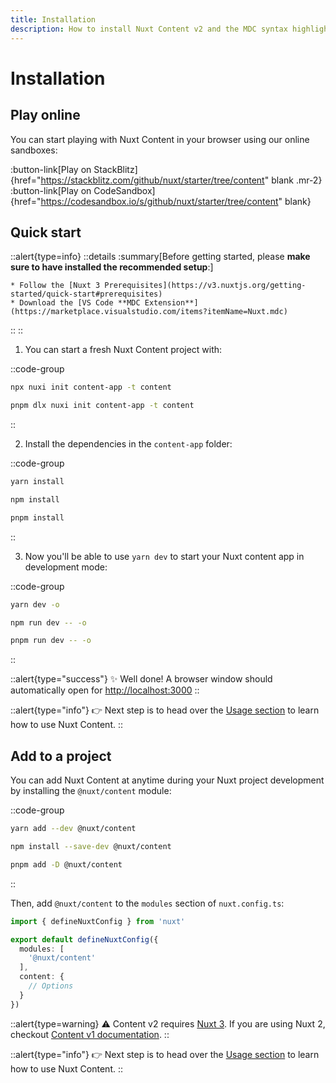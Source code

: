 ```yaml
---
title: Installation
description: How to install Nuxt Content v2 and the MDC syntax highlighter.
---
```


# Installation


## Play online

You can start playing with Nuxt Content in your browser using our online sandboxes:

:button-link[Play on StackBlitz]{href="https://stackblitz.com/github/nuxt/starter/tree/content" blank .mr-2}
:button-link[Play on CodeSandbox]{href="https://codesandbox.io/s/github/nuxt/starter/tree/content" blank}

## Quick start

::alert{type=info}
  ::details
    :summary[Before getting started, please **make sure to have installed the recommended setup**:]

    * Follow the [Nuxt 3 Prerequisites](https://v3.nuxtjs.org/getting-started/quick-start#prerequisites)
    * Download the [VS Code **MDC Extension**](https://marketplace.visualstudio.com/items?itemName=Nuxt.mdc)
  ::
::

1. You can start a fresh Nuxt Content project with:

::code-group
  ```bash [npx]
  npx nuxi init content-app -t content
  ```
  ```bash [pnpm]
  pnpm dlx nuxi init content-app -t content
  ```
::

2. Install the dependencies in the `content-app` folder:

::code-group
  ```bash [yarn]
  yarn install
  ```
  ```bash [npm]
  npm install
  ```
  ```bash [pnpm]
  pnpm install
  ```
::


3. Now you'll be able to use `yarn dev` to start your Nuxt content app in development mode:

::code-group

```bash [yarn]
yarn dev -o
```

```bash [npm]
npm run dev -- -o
```

```bash [pnpm]
pnpm run dev -- -o
```

::

::alert{type="success"}
✨ Well done! A browser window should automatically open for <http://localhost:3000>
::

::alert{type="info"}
👉 Next step is to head over the [Usage section](/getting-started/usage) to learn how to use Nuxt Content.
::

## Add to a project


You can add Nuxt Content at anytime during your Nuxt project development by installing the `@nuxt/content` module:

::code-group
  ```bash [yarn]
  yarn add --dev @nuxt/content
  ```
  ```bash [npm]
  npm install --save-dev @nuxt/content
  ```
  ```bash [pnpm]
  pnpm add -D @nuxt/content
  ```
::

Then, add `@nuxt/content` to the `modules` section of `nuxt.config.ts`:

```ts [nuxt.config.ts]
import { defineNuxtConfig } from 'nuxt'

export default defineNuxtConfig({
  modules: [
    '@nuxt/content'
  ],
  content: {
    // Options
  }
})
```

::alert{type=warning}
⚠️ Content v2 requires [Nuxt 3](https://v3.nuxtjs.org). If you are using Nuxt 2, checkout [Content v1 documentation](https://content.nuxtjs.org).
::

::alert{type="info"}
👉 Next step is to head over the [Usage section](/getting-started/usage) to learn how to use Nuxt Content.
::
